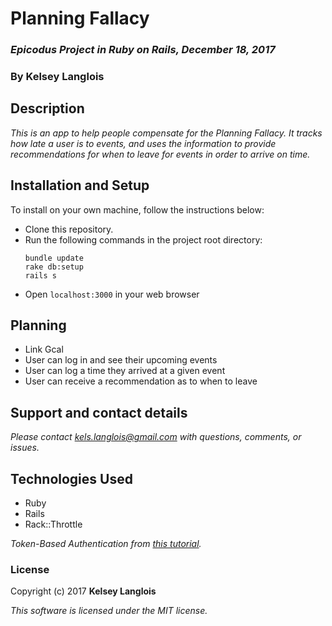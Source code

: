 # Planning Fallacy

### _Epicodus Project in Ruby on Rails, December 18, 2017_

### By Kelsey Langlois

## Description

_This is an app to help people compensate for the Planning Fallacy. It tracks how late a user is to events, and uses the information to provide recommendations for when to leave for events in order to arrive on time._

## Installation and Setup

To install on your own machine, follow the instructions below:

* Clone this repository.
* Run the following commands in the project root directory:
  ```
  bundle update
  rake db:setup
  rails s
  ```
* Open ```localhost:3000``` in your web browser

## Planning

* Link Gcal
* User can log in and see their upcoming events
* User can log a time they arrived at a given event
* User can receive a recommendation as to when to leave

## Support and contact details

_Please contact [kels.langlois@gmail.com](mailto:kels.langlois@gmail.com) with questions, comments, or issues._

## Technologies Used

* Ruby
* Rails
* Rack::Throttle

_Token-Based Authentication from [this tutorial](https://www.pluralsight.com/guides/ruby-ruby-on-rails/token-based-authentication-with-ruby-on-rails-5-api)._

### License

Copyright (c) 2017 **Kelsey Langlois**

*This software is licensed under the MIT license.*
